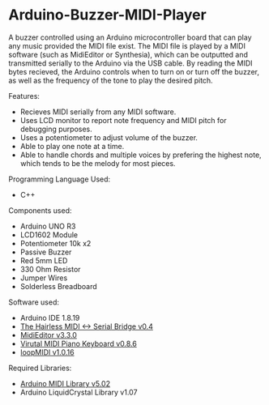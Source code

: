 # Arduino-Buzzer-MIDI-Player
A buzzer controlled using an Arduino microcontroller board that can play any music provided the MIDI file exist. The MIDI file is played by a MIDI software (such as MidiEditor or Synthesia), which can be outputted and transmitted serially to the Arduino via the USB cable. By reading the MIDI bytes recieved, the Arduino controls when to turn on or turn off the buzzer, as well as the frequency of the tone to play the desired pitch.

Features:
  - Recieves MIDI serially from any MIDI software.
  - Uses LCD monitor to report note frequency and MIDI pitch for debugging purposes.
  - Uses a potentiometer to adjust volume of the buzzer.
  - Able to play one note at a time.
  - Able to handle chords and multiple voices by prefering the highest note, which tends to be the melody for most pieces.

Programming Language Used:
  - C++

Components used:
  - Arduino UNO R3
  - LCD1602 Module
  - Potentiometer 10k x2
  - Passive Buzzer
  - Red 5mm LED
  - 330 Ohm Resistor
  - Jumper Wires
  - Solderless Breadboard

Software used:
  - Arduino IDE 1.8.19
  - [The Hairless MIDI <-> Serial Bridge v0.4](https://projectgus.github.io/hairless-midiserial/)
  - [MidiEditor v3.3.0](https://www.midieditor.org/)
  - [Virutal MIDI Piano Keyboard v0.8.6](https://vmpk.sourceforge.io/)
  - [loopMIDI v1.0.16](https://www.tobias-erichsen.de/software/loopmidi.html)

Required Libraries:
  - [Arduino MIDI Library v5.02](https://github.com/FortySevenEffects/arduino_midi_library)
  - Arduino LiquidCrystal Library v1.07


